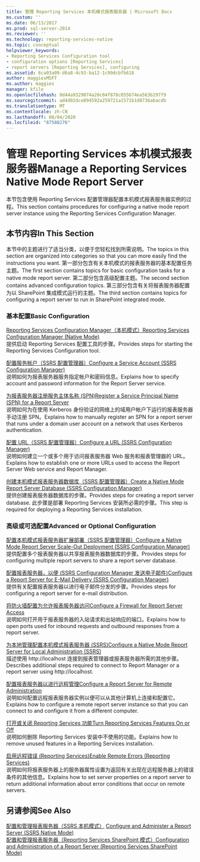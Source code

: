 ```yaml
---
title: 管理 Reporting Services 本机模式报表服务器 | Microsoft Docs
ms.custom: ''
ms.date: 06/13/2017
ms.prod: sql-server-2014
ms.reviewer: ''
ms.technology: reporting-services-native
ms.topic: conceptual
helpviewer_keywords:
- Reporting Services Configuration tool
- configuration options [Reporting Services]
- report servers [Reporting Services], configuring
ms.assetid: 6ca03a09-d6a8-4c93-ba12-1c99dcbfb618
author: maggiesMSFT
ms.author: maggies
manager: kfile
ms.openlocfilehash: 0d44a9329074a20c04f878c055674ea563b297f9
ms.sourcegitcommit: ad4d92dce894592a259721a1571b1d8736abacdb
ms.translationtype: MT
ms.contentlocale: zh-CN
ms.lasthandoff: 08/04/2020
ms.locfileid: "87588276"
---
```

# <a name="manage-a-reporting-services-native-mode-report-server"></a><span data-ttu-id="2bc00-102">管理 Reporting Services 本机模式报表服务器</span><span class="sxs-lookup"><span data-stu-id="2bc00-102">Manage a Reporting Services Native Mode Report Server</span></span>
  <span data-ttu-id="2bc00-103">本节包含使用 Reporting Services 配置管理器配置本机模式报表服务器实例的过程。</span><span class="sxs-lookup"><span data-stu-id="2bc00-103">This section contains procedures for configuring a native mode report server instance using the Reporting Services Configuration Manager.</span></span>  
  
## <a name="in-this-section"></a><span data-ttu-id="2bc00-104">本节内容</span><span class="sxs-lookup"><span data-stu-id="2bc00-104">In This Section</span></span>  
 <span data-ttu-id="2bc00-105">本节中的主题进行了适当分类，以便于您轻松找到所需说明。</span><span class="sxs-lookup"><span data-stu-id="2bc00-105">The topics in this section are organized into categories so that you can more easily find the instructions you want.</span></span> <span data-ttu-id="2bc00-106">第一部分包含有关本机模式的报表服务器的基本配置任务主题。</span><span class="sxs-lookup"><span data-stu-id="2bc00-106">The first section contains topics for basic configuration tasks for a native mode report server.</span></span> <span data-ttu-id="2bc00-107">第二部分包含高级配置主题。</span><span class="sxs-lookup"><span data-stu-id="2bc00-107">The second section contains advanced configuration topics.</span></span> <span data-ttu-id="2bc00-108">第三部分包含有关将报表服务器配置为以 SharePoint 集成模式运行的主题。</span><span class="sxs-lookup"><span data-stu-id="2bc00-108">The third section contains topics for configuring a report server to run in SharePoint integrated mode.</span></span>  
  
### <a name="basic-configuration"></a><span data-ttu-id="2bc00-109">基本配置</span><span class="sxs-lookup"><span data-stu-id="2bc00-109">Basic Configuration</span></span>  
 [<span data-ttu-id="2bc00-110">Reporting Services Configuration Manager（本机模式）</span><span class="sxs-lookup"><span data-stu-id="2bc00-110">Reporting Services Configuration Manager &#40;Native Mode&#41;</span></span>](../../sql-server/install/reporting-services-configuration-manager-native-mode.md)  
 <span data-ttu-id="2bc00-111">提供启动 Reporting Services 配置工具的步骤。</span><span class="sxs-lookup"><span data-stu-id="2bc00-111">Provides steps for starting the Reporting Services Configuration tool.</span></span>  
  
 [<span data-ttu-id="2bc00-112">配置服务帐户（SSRS 配置管理器）</span><span class="sxs-lookup"><span data-stu-id="2bc00-112">Configure a Service Account &#40;SSRS Configuration Manager&#41;</span></span>](../../sql-server/install/configure-a-service-account-ssrs-configuration-manager.md)  
 <span data-ttu-id="2bc00-113">说明如何为报表服务器服务指定帐户和密码信息。</span><span class="sxs-lookup"><span data-stu-id="2bc00-113">Explains how to specify account and password information for the Report Server service.</span></span>  
  
 [<span data-ttu-id="2bc00-114">为报表服务器注册服务主体名称 (SPN)</span><span class="sxs-lookup"><span data-stu-id="2bc00-114">Register a Service Principal Name &#40;SPN&#41; for a Report Server</span></span>](register-a-service-principal-name-spn-for-a-report-server.md)  
 <span data-ttu-id="2bc00-115">说明如何为在使用 Kerberos 身份验证的网络上的域用户帐户下运行的报表服务器手动注册 SPN。</span><span class="sxs-lookup"><span data-stu-id="2bc00-115">Explains how to manually register an SPN for a report server that runs under a domain user account on a network that uses Kerberos authentication.</span></span>  
  
 [<span data-ttu-id="2bc00-116">配置 URL（SSRS 配置管理器）</span><span class="sxs-lookup"><span data-stu-id="2bc00-116">Configure a URL  &#40;SSRS Configuration Manager&#41;</span></span>](../install-windows/configure-a-url-ssrs-configuration-manager.md)  
 <span data-ttu-id="2bc00-117">说明如何建立一个或多个用于访问报表服务器 Web 服务和报表管理器的 URL。</span><span class="sxs-lookup"><span data-stu-id="2bc00-117">Explains how to establish one or more URLs used to access the Report Server Web service and Report Manager.</span></span>  
  
 [<span data-ttu-id="2bc00-118">创建本机模式报表服务器数据库（SSRS 配置管理器）</span><span class="sxs-lookup"><span data-stu-id="2bc00-118">Create a Native Mode Report Server Database  &#40;SSRS Configuration Manager&#41;</span></span>](../install-windows/ssrs-report-server-create-a-native-mode-report-server-database.md)  
 <span data-ttu-id="2bc00-119">提供创建报表服务器数据库的步骤。</span><span class="sxs-lookup"><span data-stu-id="2bc00-119">Provides steps for creating a report server database.</span></span> <span data-ttu-id="2bc00-120">此步骤是部署 Reporting Services 安装所必需的步骤。</span><span class="sxs-lookup"><span data-stu-id="2bc00-120">This step is required for deploying a Reporting Services installation.</span></span>  
  
### <a name="advanced-or-optional-configuration"></a><span data-ttu-id="2bc00-121">高级或可选配置</span><span class="sxs-lookup"><span data-stu-id="2bc00-121">Advanced or Optional Configuration</span></span>  
 [<span data-ttu-id="2bc00-122">配置本机模式报表服务器扩展部署（SSRS 配置管理器）</span><span class="sxs-lookup"><span data-stu-id="2bc00-122">Configure a Native Mode Report Server Scale-Out Deployment &#40;SSRS Configuration Manager&#41;</span></span>](../install-windows/configure-a-native-mode-report-server-scale-out-deployment.md)  
 <span data-ttu-id="2bc00-123">提供配置多个报表服务器以共享报表服务器数据库的步骤。</span><span class="sxs-lookup"><span data-stu-id="2bc00-123">Provides steps for configuring multiple report servers to share a report server database.</span></span>  
  
 [<span data-ttu-id="2bc00-124">配置报表服务器，以便 &#40;SSRS Configuration Manager 发送电子邮件&#41;</span><span class="sxs-lookup"><span data-stu-id="2bc00-124">Configure a Report Server for E-Mail Delivery &#40;SSRS Configuration Manager&#41;</span></span>](../../sql-server/install/configure-a-report-server-for-e-mail-delivery-ssrs-configuration-manager.md)  
 <span data-ttu-id="2bc00-125">提供有关配置报表服务器以进行电子邮件分发的步骤。</span><span class="sxs-lookup"><span data-stu-id="2bc00-125">Provides steps for configuring a report server for e-mail distribution.</span></span>  
  
 [<span data-ttu-id="2bc00-126">将防火墙配置为允许报表服务器访问</span><span class="sxs-lookup"><span data-stu-id="2bc00-126">Configure a Firewall for Report Server Access</span></span>](configure-a-firewall-for-report-server-access.md)  
 <span data-ttu-id="2bc00-127">说明如何打开用于报表服务器的入站请求和出站响应的端口。</span><span class="sxs-lookup"><span data-stu-id="2bc00-127">Explains how to open ports used for inbound requests and outbound responses from a report server.</span></span>  
  
 [<span data-ttu-id="2bc00-128">为本地管理配置本机模式报表服务器 (SSRS)</span><span class="sxs-lookup"><span data-stu-id="2bc00-128">Configure a Native Mode Report Server for Local Administration &#40;SSRS&#41;</span></span>](configure-a-native-mode-report-server-for-local-administration-ssrs.md)  
 <span data-ttu-id="2bc00-129">描述使用 http://localhost 连接到报表管理器或报表服务器所需的其他步骤。</span><span class="sxs-lookup"><span data-stu-id="2bc00-129">Describes additional steps required to connect to Report Manager or a report server using http://localhost.</span></span>  
  
 [<span data-ttu-id="2bc00-130">配置报表服务器以进行远程管理</span><span class="sxs-lookup"><span data-stu-id="2bc00-130">Configure a Report Server for Remote Administration</span></span>](configure-a-report-server-for-remote-administration.md)  
 <span data-ttu-id="2bc00-131">说明如何配置远程报表服务器实例以便可以从其他计算机上连接和配置它。</span><span class="sxs-lookup"><span data-stu-id="2bc00-131">Explains how to configure a remote report server instance so that you can connect to and configure it from a different computer.</span></span>  
  
 [<span data-ttu-id="2bc00-132">打开或关闭 Reporting Services 功能</span><span class="sxs-lookup"><span data-stu-id="2bc00-132">Turn Reporting Services Features On or Off</span></span>](turn-reporting-services-features-on-or-off.md)  
 <span data-ttu-id="2bc00-133">说明如何删除 Reporting Services 安装中不使用的功能。</span><span class="sxs-lookup"><span data-stu-id="2bc00-133">Explains how to remove unused features in a Reporting Services installation.</span></span>  
  
 [<span data-ttu-id="2bc00-134">启用远程错误 (Reporting Services)</span><span class="sxs-lookup"><span data-stu-id="2bc00-134">Enable Remote Errors &#40;Reporting Services&#41;</span></span>](enable-remote-errors-reporting-services.md)  
 <span data-ttu-id="2bc00-135">说明如何将报表服务器上的服务器属性设置为返回有关出现在远程服务器上的错误条件的其他信息。</span><span class="sxs-lookup"><span data-stu-id="2bc00-135">Explains how to set server properties on a report server to return additional information about error conditions that occur on remote servers.</span></span>  
  
## <a name="see-also"></a><span data-ttu-id="2bc00-136">另请参阅</span><span class="sxs-lookup"><span data-stu-id="2bc00-136">See Also</span></span>  
 <span data-ttu-id="2bc00-137">[配置和管理报表服务器（SSRS 本机模式）](configure-and-administer-a-report-server-ssrs-native-mode.md) </span><span class="sxs-lookup"><span data-stu-id="2bc00-137">[Configure and Administer a Report Server &#40;SSRS Native Mode&#41;](configure-and-administer-a-report-server-ssrs-native-mode.md) </span></span>  
 [<span data-ttu-id="2bc00-138">配置和管理报表服务器（Reporting Services SharePoint 模式）</span><span class="sxs-lookup"><span data-stu-id="2bc00-138">Configuration and Administration of a Report Server &#40;Reporting Services SharePoint Mode&#41;</span></span>](../configure-administer-report-server-reporting-services-sharepoint-mode.md)  
  
  
